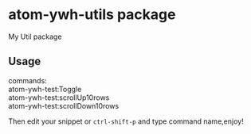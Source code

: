 # atom-ywh-utils package

My Util package  

## Usage
commands:  
atom-ywh-test:Toggle  
atom-ywh-test:scrollUp10rows  
atom-ywh-test:scrollDown10rows  

Then edit your snippet or `ctrl-shift-p` and type command name,enjoy!  
